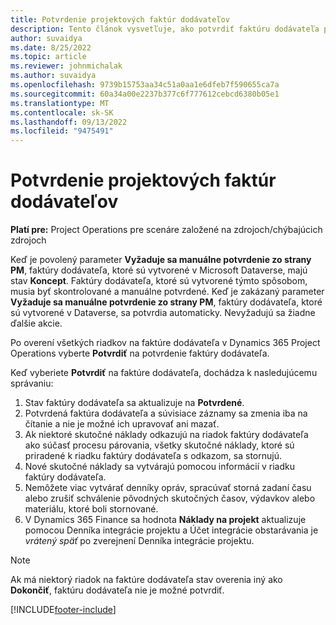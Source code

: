 ```yaml
---
title: Potvrdenie projektových faktúr dodávateľov
description: Tento článok vysvetľuje, ako potvrdiť faktúru dodávateľa projektu v Microsoft Dynamics 365 Project Operations a popisuje finančný dopad potvrdenia faktúry dodávateľa projektu.
author: suvaidya
ms.date: 8/25/2022
ms.topic: article
ms.reviewer: johnmichalak
ms.author: suvaidya
ms.openlocfilehash: 9739b15753aa34c51a0aa1e6dfeb7f590655ca7a
ms.sourcegitcommit: 60a34a00e2237b377c6f777612cebcd6380b05e1
ms.translationtype: MT
ms.contentlocale: sk-SK
ms.lasthandoff: 09/13/2022
ms.locfileid: "9475491"
---
```

# <a name="confirm-project-vendor-invoices"></a>Potvrdenie projektových faktúr dodávateľov

**Platí pre:** Project Operations pre scenáre založené na zdrojoch/chýbajúcich zdrojoch

Keď je povolený parameter **Vyžaduje sa manuálne potvrdenie zo strany PM**, faktúry dodávateľa, ktoré sú vytvorené v Microsoft Dataverse, majú stav **Koncept**. Faktúry dodávateľa, ktoré sú vytvorené týmto spôsobom, musia byť skontrolované a manuálne potvrdené. Keď je zakázaný parameter **Vyžaduje sa manuálne potvrdenie zo strany PM**, faktúry dodávateľa, ktoré sú vytvorené v Dataverse, sa potvrdia automaticky. Nevyžadujú sa žiadne ďalšie akcie. 

Po overení všetkých riadkov na faktúre dodávateľa v Dynamics 365 Project Operations vyberte **Potvrdiť** na potvrdenie faktúry dodávateľa.

Keď vyberiete **Potvrdiť** na faktúre dodávateľa, dochádza k nasledujúcemu správaniu:

1. Stav faktúry dodávateľa sa aktualizuje na **Potvrdené**.
1. Potvrdená faktúra dodávateľa a súvisiace záznamy sa zmenia iba na čítanie a nie je možné ich upravovať ani mazať.
1. Ak niektoré skutočné náklady odkazujú na riadok faktúry dodávateľa ako súčasť procesu párovania, všetky skutočné náklady, ktoré sú priradené k riadku faktúry dodávateľa s odkazom, sa stornujú.
1. Nové skutočné náklady sa vytvárajú pomocou informácií v riadku faktúry dodávateľa.
1. Nemôžete viac vytvárať denníky opráv, spracúvať storná zadaní času alebo zrušiť schválenie pôvodných skutočných časov, výdavkov alebo materiálu, ktoré boli stornované.
1. V Dynamics 365 Finance sa hodnota **Náklady na projekt** aktualizuje pomocou Denníka integrácie projektu a Účet integrácie obstarávania je *vrátený späť* po zverejnení Denníka integrácie projektu.

> [!NOTE]
> Ak má niektorý riadok na faktúre dodávateľa stav overenia iný ako **Dokončiť**, faktúru dodávateľa nie je možné potvrdiť.

[!INCLUDE[footer-include](../includes/footer-banner.md)]
